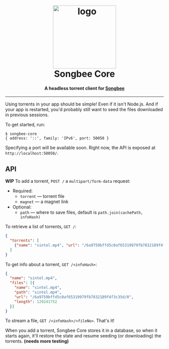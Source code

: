 <h1 align="center" style="border-bottom: none;">
  <img src="https://gitcdn.xyz/repo/Songbee/assets/master/songbee-core.svg" alt="logo" width="200">
  <br>
  Songbee Core
</h1>

<h4 align="center">A headless torrent client for <a href="http://songbee.net">Songbee</a></h4>

---

Using torrents in your app should be simple! Even if it isn't Node.js. And if
your app is restarted, you'd probably still want to seed the files downloaded
in previous sessions.

To get started, run:

```
$ songbee-core
{ address: '::', family: 'IPv6', port: 50050 }
```

Specifying a port will be available soon. Right now, the API is exposed
at `http://localhost:50050/`.


## API

**WIP** To add a torrent, `POST /` a `multipart/form-data` request:

- Required:
  - `torrent` — torrent file
  - `magnet` — a magnet link
- Optional:
  - `path` — where to save files, default is `path.join(cachePath, infoHash)`


To retrieve a list of torrents, `GET /`:

```json
{
  "torrents": [
    {"name": "sintel.mp4", "url": "/6a9759bffd5c0af65319979fb7832189f4f3c35d"}
  ]
}
```

To get info about a torrent, `GET /<infoHash>`:

```json
{
  "name": "sintel.mp4",
  "files": [{
    "name": "sintel.mp4",
    "path": "sintel.mp4",
    "url": "/6a9759bffd5c0af65319979fb7832189f4f3c35d/0",
    "length": 129241752
  }]
}
```

To stream a file, `GET /<infoHash>/<fileNo>`. That's it!

When you add a torrent, Songbee Core stores it in a database, so when it starts
again, it'll restore the state and resume seeding (or downloading) the torrents.
**(needs more testing)**
